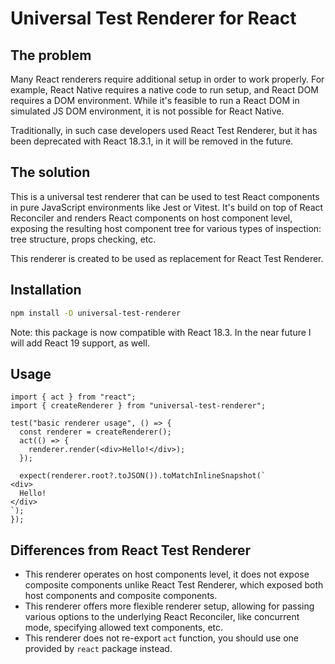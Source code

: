 # Universal Test Renderer for React

## The problem

Many React renderers require additional setup in order to work properly. For example, React Native requires a native code to run setup, and React DOM requires a DOM environment. While it's feasible to run a React DOM in simulated JS DOM environment, it is not possible for React Native.

Traditionally, in such case developers used React Test Renderer, but it has been deprecated with React 18.3.1, in it will be removed in the future.

## The solution

This is a universal test renderer that can be used to test React components in pure JavaScript environments like Jest or Vitest. It's build on top of React Reconciler and renders React components on host component level, exposing the resulting host component tree for various types of inspection: tree structure, props checking, etc.

This renderer is created to be used as replacement for React Test Renderer.

## Installation

```bash
npm install -D universal-test-renderer
```

Note: this package is now compatible with React 18.3. In the near future I will add React 19 support, as well.

## Usage

```tsx
import { act } from "react";
import { createRenderer } from "universal-test-renderer";

test("basic renderer usage", () => {
  const renderer = createRenderer();
  act(() => {
    renderer.render(<div>Hello!</div>);
  });

  expect(renderer.root?.toJSON()).toMatchInlineSnapshot(`
<div>
  Hello!
</div>
`);
});
```

## Differences from React Test Renderer

- This renderer operates on host components level, it does not expose composite components unlike React Test Renderer, which exposed both host components and composite components.
- This renderer offers more flexible renderer setup, allowing for passing various options to the underlying React Reconciler, like concurrent mode, specifying allowed text components, etc.
- This renderer does not re-export `act` function, you should use one provided by `react` package instead.
